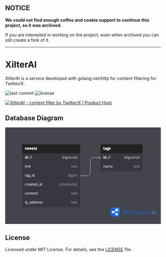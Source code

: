 **NOTICE**
-
**We could not find enough coffee and cookie support to continue this project, so it was archived.**

If you are interested in working on the project, even when archived you can still create a fork of it.

---

# XilterAI
XilterAI is a service developed with golang net/http for content filtering for Twitter/X.

![last commit](https://badgen.net/github/last-commit/app-xilter/backend) ![license](https://badgen.net/github/license/app-xilter/backend)

<a href="https://www.producthunt.com/posts/xilterai?utm_source=badge-featured&utm_medium=badge&utm_souce=badge-xilterai" target="_blank"><img src="https://api.producthunt.com/widgets/embed-image/v1/featured.svg?post_id=448078&theme=light" alt="XilterAI - content&#0032;filter&#0032;by&#0032;Twitter&#0047;X | Product Hunt" style="width: 250px; height: 54px;" width="250" height="54" /></a>

## Database Diagram
![database diagram](https://raw.githubusercontent.com/app-xilter/backend/main/repo_assets/dbdiagram.png?raw=true)

## License
Licensed under MIT License. For details, see the [LICENSE](LICENSE) file.